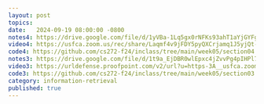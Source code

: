 ```yaml
---
layout: post
topics: 
date:   2024-09-19 08:00:00 -0800
notes4: https://drive.google.com/file/d/1yVBa-1Lq5gx0rNFKs93ahT1aYjGYFgC0/view?usp=sharing
video4: https://usfca.zoom.us/rec/share/Laqmf4v9jFDY5pyQXCrjamq1J5yjQt-Ql6m8raXkJmad4rMX_29rruCIAfAHmmGq.eVdYt3DOWgaXUDVh
code4: https://github.com/cs272-f24/inclass/tree/main/week05/section04
notes3: https://drive.google.com/file/d/1t9a_EjDBR0wlEpxc4jZvvPg4pIHPl7Y-/view?usp=drive_link
video3: https://urldefense.proofpoint.com/v2/url?u=https-3A__usfca.zoom.us_rec_share_4rdbtgi2YNAAuImy-5FSPJBnoS9P7wmOmOc77-2DWiHiH5u3RwQLsx8tNYqGl4VqV-5FNG.7okqeRq-5FddytxG30&d=DwMFAw&c=qgVugHHq3rzouXkEXdxBNQ&r=pWdb0PpdrgbA8UziBLv0cLIW3gZNVZarim7OULHTsTQ&m=vKG_kf428kFg4hr7BvS7XUDtIvjsP9NJ8WLgOReib7ijeT-CEP435ySqL7OeEBa-&s=BFRbQFpzRTfeQKiq_vmpYVYQSiI6FkZ6AeYwrULiqow&e=
code3: https://github.com/cs272-f24/inclass/tree/main/week05/section03
category: information-retrieval
published: true
---
```


